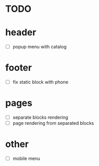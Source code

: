 # TODO

# header
- [ ] popup menu with catalog

# footer
- [ ] fix static block with phone

# pages
- [ ] separate blocks rendering
- [ ] page rendering from separated blocks

# other
- [ ] mobile menu
